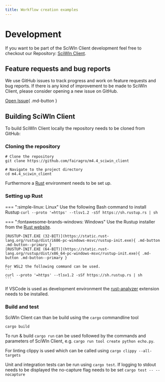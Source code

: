 ```yaml
--- 
title: Workflow creation examples
---
```


# Development
If you want to be part of the SciWIn Client development feel free to checkout our Repository: [SciWIn Client](https://github.com/fairagro/m4.4_sciwin_client).

## Feature requests and bug reports
We use GitHub issues to track progress and work on feature requests and bug reports. If there is any kind of improvement to be made to SciWIn Client, please consider opening a new issue on GitHub.

[Open Issue](https://github.com/fairagro/m4.4_sciwin_client/issues/new){ .md-button }

## Building SciWIn Client
To build SciWIn Client locally the repository needs to be cloned from GitHub:

### Cloning the repository
```
# Clone the repository
git clone https://github.com/fairagro/m4.4_sciwin_client

# Navigate to the project directory
cd m4.4_sciwin_client
```
Furthermore a [Rust](https://www.rust-lang.org/) environment needs to be set up.

### Setting up Rust
=== ":simple-linux: Linux"
    Use the following Bash command to install Rustup
    ```
    curl --proto '=https' --tlsv1.2 -sSf https://sh.rustup.rs | sh
    ```

=== ":fontawesome-brands-windows: Windows"
    Use the Rustup installer from the [Rust website](https://www.rust-lang.org/tools/install).

    [RUSTUP-INIT.EXE (32-BIT)](https://static.rust-lang.org/rustup/dist/i686-pc-windows-msvc/rustup-init.exe){ .md-button .md-button--primary }
    [RUSTUP-INIT.EXE (64-BIT)](https://static.rust-lang.org/rustup/dist/x86_64-pc-windows-msvc/rustup-init.exe){ .md-button .md-button--primary }

    For WSL2 the following command can be used.
    ```
    curl --proto '=https' --tlsv1.2 -sSf https://sh.rustup.rs | sh
    ```

If VSCode is used as development environment the [rust-analyzer](https://code.visualstudio.com/docs/languages/rust) extension needs to be installed.

### Build and test

SciWIn Client can than be build using the  `cargo` commandline tool
```
cargo build
```

To run & build `cargo run` can be used followed by the commands and parameters of SciWIn Client, e.g. `cargo run tool create python echo.py`.

For linting clippy is used which can be called using `cargo clippy --all-targets`

Unit and integration tests can be run using `cargo test`. If logging to stdout needs to be displayed the no-capture flag needs to be set `cargo test -- --nocapture`